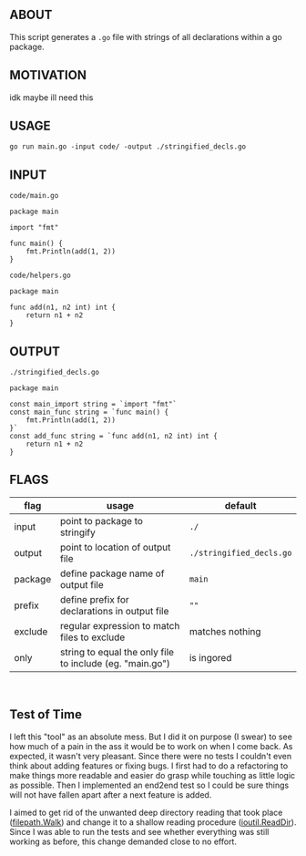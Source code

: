 ## ABOUT
This script generates a `.go` file with strings of all declarations within a go package.

## MOTIVATION
idk maybe ill need this

## USAGE
```
go run main.go -input code/ -output ./stringified_decls.go
```
## INPUT
`code/main.go`
```
package main
  
import "fmt"
  
func main() {
    fmt.Println(add(1, 2))
}         
```
`code/helpers.go`
```
package main

func add(n1, n2 int) int {
    return n1 + n2
}
```

## OUTPUT
`./stringified_decls.go`
```
package main

const main_import string = `import "fmt"`
const main_func string = `func main() {
    fmt.Println(add(1, 2))
}`
const add_func string = `func add(n1, n2 int) int {
    return n1 + n2
}
```

## FLAGS
|flag|usage|default|
|--|--|--|
|input|point to package to stringify|`./`|
|output|point to location of output file|`./stringified_decls.go`|
|package|define package name of output file|`main`|
|prefix|define prefix for declarations in output file| `""`|
|exclude|regular expression to match files to exclude| matches nothing|
|only|string to equal the only file to include (eg. "main.go") | is ingored |

<br/>

## Test of Time
I left this "tool" as an absolute mess. But I did it on purpose (I swear) to see how much of a pain in the ass it would be to work on when I come back. As expected, it wasn't very pleasant. Since there were no tests I couldn't even think about adding features or fixing bugs. I first had to do a refactoring to make things more readable and easier do grasp while touching as little logic as possible. Then I implemented an end2end test so I could be sure things will not have fallen apart after a next feature is added.

I aimed to get rid of the unwanted deep directory reading that took place ([filepath.Walk](https://golang.org/pkg/path/filepath/#WalkFunc)) and change it to a shallow reading procedure ([ioutil.ReadDir](https://golang.org/pkg/io/ioutil/#ReadDir)). Since I was able to run the tests and see whether everything was still working as before, this change demanded close to no effort.